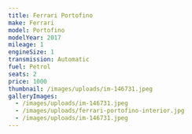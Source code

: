 ```yaml
---
title: Ferrari Portofino
make: Ferrari
model: Portofino
modelYear: 2017
mileage: 1
engineSize: 1
transmission: Automatic
fuel: Petrol
seats: 2
price: 1000
thumbnail: /images/uploads/im-146731.jpeg
galleryImages:
  - /images/uploads/im-146731.jpeg
  - /images/uploads/ferrari-portofino-interior.jpg
  - /images/uploads/im-146731.jpeg
---
```

